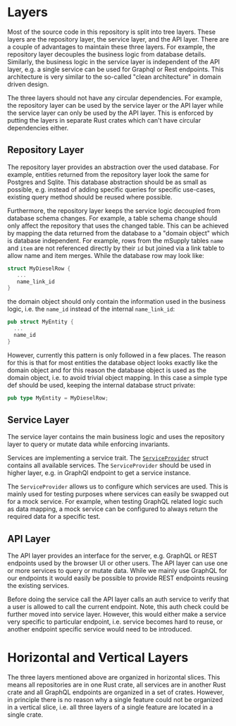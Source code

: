 # Layers

Most of the source code in this repository is split into tree layers.
These layers are the repository layer, the service layer, and the API layer.
There are a couple of advantages to maintain these three layers.
For example, the repository layer decouples the business logic from database details.
Similarly, the business logic in the service layer is independent of the API layer, e.g. a single service can be used for Graphql or Rest endpoints.
This architecture is very similar to the so-called "clean architecture" in domain driven design.

The three layers should not have any circular dependencies.
For example, the repository layer can be used by the service layer or the API layer while the service layer can only be used by the API layer.
This is enforced by putting the layers in separate Rust crates which can't have circular dependencies either.

## Repository Layer

The repository layer provides an abstraction over the used database.
For example, entities returned from the repository layer look the same for Postgres and Sqlite.
This database abstraction should be as small as possible, e.g. instead of adding specific queries for specific use-cases, existing query method should be reused where possible.

Furthermore, the repository layer keeps the service logic decoupled from database schema changes.
For example, a table schema change should only affect the repository that uses the changed table.
This can be achieved by mapping the data returned from the database to a "domain object" which is database independent.
For example, rows from the mSupply tables `name` and `item` are not referenced directly by their `id` but joined via a link table to allow name and item merges.
While the database row may look like:

```rust
struct MyDieselRow {
   ...
   name_link_id
}
```

the domain object should only contain the information used in the business logic, i.e. the `name_id` instead of the internal `name_link_id`:

```rust
pub struct MyEntity {
  ...
  name_id
}
```

However, currently this pattern is only followed in a few places.
The reason for this is that for most entities the database object looks exactly like the domain object and for this reason the database object is used as the domain object, i.e. to avoid trivial object mapping.
In this case a simple type def should be used, keeping the internal database struct private:

```rust
pub type MyEntity = MyDieselRow;
```

## Service Layer

The service layer contains the main business logic and uses the repository layer to query or mutate data while enforcing invariants.

Services are implementing a service trait.
The [`ServiceProvider`](service/src/service_provider.rs) struct contains all available services.
The `ServiceProvider` should be used in higher layer, e.g. in GraphQl endpoint to get a service instance.

The `ServiceProvider` allows us to configure which services are used.
This is mainly used for testing purposes where services can easily be swapped out for a mock service.
For example, when testing GraphQL related logic such as data mapping, a mock service can be configured to always return the required data for a specific test.

## API Layer

The API layer provides an interface for the server, e.g. GraphQL or REST endpoints used by the browser UI or other users.
The API layer can use one or more services to query or mutate data.
While we mainly use GraphQL for our endpoints it would easily be possible to provide REST endpoints reusing the existing services.

Before doing the service call the API layer calls an auth service to verify that a user is allowed to call the current endpoint.
Note, this auth check could be further moved into service layer.
However, this would either make a service very specific to particular endpoint, i.e. service becomes hard to reuse, or another endpoint specific service would need to be introduced.

# Horizontal and Vertical Layers

The three layers mentioned above are organized in horizontal slices.
This means all repositories are in one Rust crate, all services are in another Rust crate and all GraphQL endpoints are organized in a set of crates.
However, in principle there is no reason why a single feature could not be organized in a vertical slice, i.e. all three layers of a single feature are located in a single crate.

